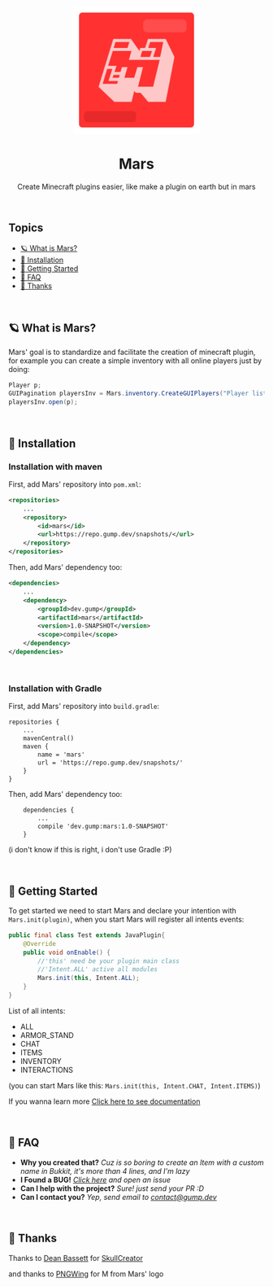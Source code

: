 <div align="center">
    <img width="250px" src="mars.png" />
    <h1>Mars</h1>
    <p>Create Minecraft plugins easier, like make a plugin on earth but in mars</p>
    
</div>

<br>

## Topics
- [🪐 What is Mars?](#whatismars)
- [🔧 Installation](#installation)
- [📝 Getting Started](#getting-started)
- [🤔 FAQ](#faq)
- [🙏 Thanks](#thanks)

<br>
<a id="whatismars"></a>

## 🪐 What is Mars?

Mars' goal is to standardize and facilitate the creation of minecraft plugin, for example you can create a simple inventory with all online players just by doing:
```java
Player p;
GUIPagination playersInv = Mars.inventory.CreateGUIPlayers("Player list title", playerSelect -> p.sendMessage(playerSelected.getName() + " selected");
playersInv.open(p);
```


<br>
<a id="installation"></a>

## 🔧 Installation

### Installation with maven
First, add Mars' repository into ```pom.xml```:
```xml
<repositories>
    ...
    <repository>
        <id>mars</id>
        <url>https://repo.gump.dev/snapshots/</url>
    </repository>
</repositories>
```

Then, add Mars' dependency too:
```xml
<dependencies>
    ...
    <dependency>
        <groupId>dev.gump</groupId>
        <artifactId>mars</artifactId>
        <version>1.0-SNAPSHOT</version>
        <scope>compile</scope>
    </dependency>
</dependencies>
```


<br>

### Installation with Gradle
First, add Mars' repository into ```build.gradle```:
```
repositories {
    ...
    mavenCentral()
    maven {
        name = 'mars'
        url = 'https://repo.gump.dev/snapshots/'
    }
}
```

Then, add Mars' dependency too:
```
    dependencies {
        ...
        compile 'dev.gump:mars:1.0-SNAPSHOT'
    }
```
(i don't know if this is right, i don't use Gradle :P)

<br>
<a id="getting-started"></a>

## 📝 Getting Started

To get started we need to start Mars and declare your intention with ```Mars.init(plugin)```, when you start Mars will register all intents events:
```java
public final class Test extends JavaPlugin{
    @Override
    public void onEnable() {
        //'this' need be your plugin main class
        //'Intent.ALL' active all modules
        Mars.init(this, Intent.ALL);
    }
}
```

List of all intents:

- ALL
- ARMOR_STAND
- CHAT
- ITEMS
- INVENTORY
- INTERACTIONS

(you can start Mars like this: ```Mars.init(this, Intent.CHAT, Intent.ITEMS)```)

If you wanna learn more [Click here to see documentation](https://github.com/GumpDev/mars/wiki) 

<br>
<a id="faq"></a>

## 🤔 FAQ

- **Why you created that?** *Cuz is so boring to create an Item with a custom name in Bukkit, it's more than 4 lines, and I'm lazy*
- **I Found a BUG!** *[Click here](https://github.com/GumpDev/mars/issues) and open an issue*
- **Can I help with the project?** *Sure! just send your PR :D*
- **Can I contact you?** *Yep, send email to contact@gump.dev*

<br>
<a id="thanks"></a>

## 🙏 Thanks
Thanks to [Dean Bassett](https://github.com/deanveloper) for [SkullCreator](https://github.com/deanveloper/SkullCreator)

and thanks to [PNGWing](https://www.pngwing.com/en/free-png-zutbh) for M from Mars' logo
